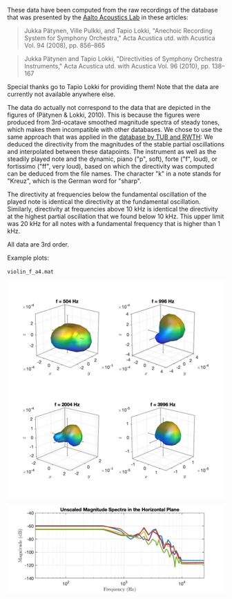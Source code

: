 These data have been computed from the raw recordings of the database that was presented by the [Aalto Acoustics Lab](https://www.aalto.fi/en/aalto-acoustics-lab) in these articles:

> Jukka Pätynen, Ville Pulkki, and Tapio Lokki, "Anechoic Recording System for Symphony Orchestra," Acta Acustica utd. with Acustica Vol. 94 (2008), pp. 856–865

> Jukka Pätynen and Tapio Lokki, "Directivities of Symphony Orchestra Instruments," Acta Acustica utd. with Acustica Vol. 96 (2010), pp. 138–167

Special thanks go to Tapio Lokki for providing them! Note that the data are currently not available anywhere else.

The data do actually not correspond to the data that are depicted in the figures of (Pätynen & Lokki, 2010). This is because the figures were produced from 3rd-ocatave smoothed magnitude spectra of steady tones, which makes them incompatible with other databases. We chose to use the same approach that was applied in the [database by TUB and RWTH](http://dx.doi.org/10.14279/depositonce-5861.2): We deduced the directivity from the magnitudes of the stable partial oscillations and interpolated between these datapoints. The instrument as well as the steadily played note and the dynamic, piano ("p", soft), forte ("f", loud), or fortissimo ("ff", very loud), based on which the directivity was computed can be deduced from the file names. The character "k" in a note stands for "Kreuz", which is the German word for "sharp".

The directivity at frequencies below the fundamental oscillation of the played note is identical the directivity at the fundamental oscillation. Similarly, directivity at frequencies above 10 kHz is identical the directivity at the highest partial oscillation that we found below 10 kHz. This upper limit was 20 kHz for all notes with a fundamental frequency that is higher than 1 kHz.

All data are 3rd order.




Example plots:

`violin_f_a4.mat`

![violin_a4_f](violin_a4_f.png "violin_a4_f")

![violin_a4_f_spec](violin_a4_f_spec.png "violin_a4_f_spec")

